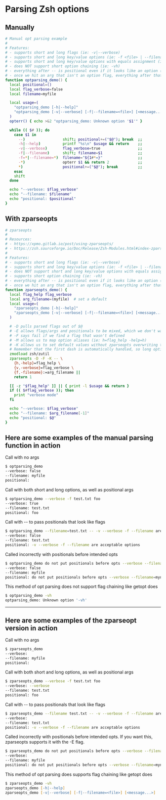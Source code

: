 # Parsing Zsh options

## Manually

```zsh
# Manual opt parsing example
#
# Features:
# - supports short and long flags (ie: -v|--verbose)
# - supports short and long key/value options (ie: -f <file> | --filename <file>)
# - supports short and long key/value options with equals assignment (ie: -f=<file> | --filename=<file>)
# - does NOT support short option chaining (ie: -vh)
# - everything after -- is positional even if it looks like an option (ie: -f)
# - once we hit an arg that isn't an option flag, everything after that is considered positional
function optparsing_demo() {
  local positional=()
  local flag_verbose=false
  local filename=myfile

  local usage=(
    "optparsing_demo [-h|--help]"
    "optparsing_demo [-v|--verbose] [-f|--filename=<file>] [<message...>]"
  )
  opterr() { echo >&2 "optparsing_demo: Unknown option '$1'" }

  while (( $# )); do
    case $1 in
      --)                 shift; positional+=("$@"); break  ;;
      -h|--help)          printf "%s\n" $usage && return    ;;
      -v|--verbose)       flag_verbose=true                 ;;
      -f|--filename)      shift; filename=$1                ;;
      -f=*|--filename=*)  filename="${1#*=}"                ;;
      -*)                 opterr $1 && return 2             ;;
      *)                  positional+=("$@"); break         ;;
    esac
    shift
  done

  echo "--verbose: $flag_verbose"
  echo "--filename: $filename"
  echo "positional: $positional"
}
```

## With zparseopts

```zsh
# zparseopts
#
# Resources:
# - https://xpmo.gitlab.io/post/using-zparseopts/
# - https://zsh.sourceforge.io/Doc/Release/Zsh-Modules.html#index-zparseopts
#
# Features:
# - supports short and long flags (ie: -v|--verbose)
# - supports short and long key/value options (ie: -f <file> | --filename <file>)
# - does NOT support short and long key/value options with equals assignment (ie: -f=<file> | --filename=<file>)
# - supports short option chaining (ie: -vh)
# - everything after -- is positional even if it looks like an option (ie: -f)
# - once we hit an arg that isn't an option flag, everything after that is considered positional
function zparseopts_demo() {
  local flag_help flag_verbose
  local arg_filename=(myfile)  # set a default
  local usage=(
    "zparseopts_demo [-h|--help]"
    "zparseopts_demo [-v|--verbose] [-f|--filename=<file>] [<message...>]"
  )

  # -D pulls parsed flags out of $@
  # -E allows flags/args and positionals to be mixed, which we don't want in this example
  # -F says fail if we find a flag that wasn't defined
  # -M allows us to map option aliases (ie: h=flag_help -help=h)
  # -K allows us to set default values without zparseopts overwriting them
  # Remember that the first dash is automatically handled, so long options are -opt, not --opt
  zmodload zsh/zutil
  zparseopts -D -F -K -- \
    {h,-help}=flag_help \
    {v,-verbose}=flag_verbose \
    {f,-filename}:=arg_filename ||
    return 1

  [[ -z "$flag_help" ]] || { print -l $usage && return }
  if (( $#flag_verbose )); then
    print "verbose mode"
  fi

  echo "--verbose: $flag_verbose"
  echo "--filename: $arg_filename[-1]"
  echo "positional: $@"
}
```

## Here are some examples of the manual parsing function in action

Call with no args

```zsh
$ optparsing_demo
--verbose: false
--filename: myfile
positional:
```

Call with both short and long options, as well as positional args

```zsh
$ optparsing_demo --verbose -f test.txt foo
--verbose: true
--filename: test.txt
positional: foo
```

Call with -- to pass positionals that look like flags

```zsh
$ optparsing_demo --filename=test.txt -- -v --verbose -f --filename are acceptable options
--verbose: false
--filename: test.txt
positional: -v --verbose -f --filename are acceptable options
```

Called incorrectly with positionals before intended opts

```zsh
$ optparsing_demo do not put positionals before opts --verbose --filename=mynewfile
--verbose: false
--filename: myfile
positional: do not put positionals before opts --verbose --filename=mynewfile
```

This method of opt parsing does not support flag chaining like getopt does

```zsh
$ optparsing_demo -vh
optparsing_demo: Unknown option '-vh'
```

---

## Here are some examples of the zparseopt version in action

Call with no args

```zsh
$ zparseopts_demo
--verbose:
--filename: myfile
positional:
```

Call with both short and long options, as well as positional args

```zsh
$ zparseopts_demo --verbose -f test.txt foo
--verbose: --verbose
--filename: test.txt
positional: foo
```

Call with -- to pass positionals that look like flags

```zsh
$ zparseopts_demo --filename test.txt -- -v --verbose -f --filename are acceptable options
--verbose:
--filename: test.txt
positional: -v --verbose -f --filename are acceptable options
```

Called incorrectly with positionals before intended opts. If you want this,
zparseopts supports it with the -E flag.

```zsh
$ zparseopts_demo do not put positionals before opts --verbose --filename=mynewfile
--verbose:
--filename: myfile
positional: do not put positionals before opts --verbose --filename=mynewfile
```

This method of opt parsing does supports flag chaining like getopt does

```zsh
$ zparseopts_demo -vh
zparseopts_demo [-h|--help]
zparseopts_demo [-v|--verbose] [-f|--filename=<file>] [<message...>]
```
